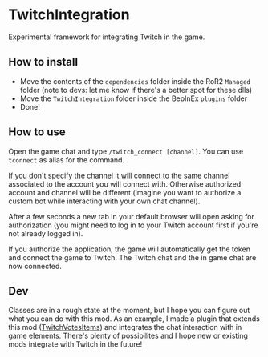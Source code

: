 # TwitchIntegration

Experimental framework for integrating Twitch in the game.

## How to install

- Move the contents of the `dependencies` folder inside the RoR2 `Managed` folder (note to devs: let me know if there's a better spot for these dlls)
- Move the `TwitchIntegration` folder inside the BepInEx `plugins` folder
- Done!

## How to use

Open the game chat and type `/twitch_connect [channel]`. You can use `tconnect` as alias for the command.

If you don't specify the channel it will connect to the same channel associated to the account you will connect with. Otherwise authorized account and channel will be different (imagine you want to authorize a custom bot while interacting with your own chat channel).

After a few seconds a new tab in your default browser will open asking for authorization (you might need to log in to your Twitch account first if you're not already logged in).

If you authorize the application, the game will automatically get the token and connect the game to Twitch. The Twitch chat and the in game chat are now connected.

## Dev

Classes are in a rough state at the moment, but I hope you can figure out what you can do with this mod. As an example, I made a plugin that extends this mod ([TwitchVotesItems](https://thunderstore.io/package/OrangeNote/TwitchVotesItems/)) and integrates the chat interaction with in game elements. There's plenty of possibilites and I hope new or existing mods integrate with Twitch in the future!
